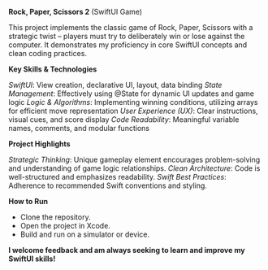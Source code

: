 **Rock, Paper, Scissors 2** (SwiftUI Game)

This project implements the classic game of Rock, Paper, Scissors with a strategic twist – players must try to deliberately win or lose against the computer. It demonstrates my proficiency in core SwiftUI concepts and clean coding practices.

**Key Skills & Technologies**

_SwiftUI_: View creation, declarative UI, layout, data binding
_State Management_: Effectively using @State for dynamic UI updates and game logic
_Logic & Algorithms_: Implementing winning conditions, utilizing arrays for efficient move representation
_User Experience (UX)_: Clear instructions, visual cues, and score display
_Code Readability_: Meaningful variable names, comments, and modular functions

**Project Highlights**

_Strategic Thinking_: Unique gameplay element encourages problem-solving and understanding of game logic relationships.
_Clean Architecture_: Code is well-structured and emphasizes readability.
_Swift Best Practices_: Adherence to recommended Swift conventions and styling.

**How to Run**

- Clone the repository.
- Open the project in Xcode.
- Build and run on a simulator or device.

**I welcome feedback and am always seeking to learn and improve my SwiftUI skills!**
